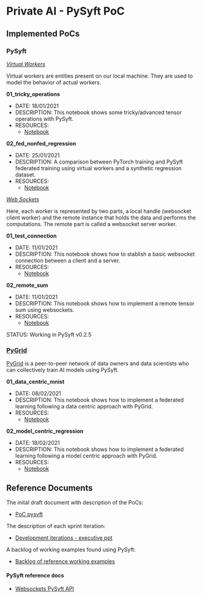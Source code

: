 # Private AI - PySyft PoC

## Implemented PoCs

### PySyft
*[Virtual Workers](virtual_workers/README.md)*

Virtual workers are entities present on our local machine. They are used to model the behavior of actual workers.

**01_tricky_operations**
* DATE: 18/01/2021
* DESCRIPTION: This notebook shows some tricky/advanced tensor operations with PySyft.
* RESOURCES:
  * [Notebook](virtual_workers/01_tricky_operations/notebooks/01_tricky_operations.ipynb)

**02_fed_nonfed_regression** 
* DATE: 25/01/2021
* DESCRIPTION: A comparison between PyTorch training and PySyft federated training using virtual workers and a synthetic regression dataset.
* RESOURCES:
  * [Notebook](virtual_workers/02_fed_nonfed_regression/notebooks/fed_nonfed_simple_regression.ipynb)

*[Web Sockets](websockets/README.md)*

Here, each worker is represented by two parts, a local handle (websocket client worker) and the remote instance that holds the data and performs the computations. The remote part is called a websocket server worker.

**01_test_connection**
* DATE: 11/01/2021
* DESCRIPTION: This notebook shows how to stablish a basic websocket connection between a client and a server. 
* RESOURCES:
  * [Notebook](websockets/01_test_connection/notebooks/)

**02_remote_sum**
* DATE: 11/01/2021
* DESCRIPTION: This notebook shows how to implement a remote tensor sum using websockets.
* RESOURCES:
  * [Notebook](websockets/02_remote_sum/notebooks/)

STATUS: Working in PySyft v0.2.5

### [PyGrid](pygrid/README.md)
[PyGrid](https://github.com/OpenMined/PyGrid) is a peer-to-peer network of data owners and data scientists who can collectively train AI models using PySyft. 

**01_data_centric_mnist**
* DATE: 08/02/2021
* DESCRIPTION: This notebook shows how to implement a federated learning following a data centric approach with PyGrid.
* RESOURCES:
  * [Notebook](pygrid/01_data_centric_mnist/notebooks/01_data_centric_mnist.ipynb)

**02_model_centric_regression**
* DATE: 18/02/2021
* DESCRIPTION: This notebook shows how to implement a federated learning following a model centric approach with PyGrid.
* RESOURCES:
  * [Notebook](pygrid/01_model_centric_regression/notebooks/02_model_centric_regression.ipynb)
 

## Reference Documents

The inital draft document with description of the PoCs:
* [PoC pysyft](https://docs.google.com/document/d/1kEfQx9wNfdk32tPyQPq5v6jP5jKsFRvo_6E2JlIJpC0/edit?ts=5f96ffc3)

The description of each sprint iteration:
* [Development iterations - executive ppt](https://docs.google.com/presentation/d/1rH7EoaJ9kmRnzF2COQPv8SG91NhGAS_sxIwiicxAoVU/edit#slide=id.gaf99398980_1_129)

A backlog of working examples found using PySyft:
* [Backlog of reference working examples](https://docs.google.com/spreadsheets/d/1DYnpSa-OpKJ5krIhK_TJ5o2d3C7mg8sEn8ZSeRiWvAQ/edit#gid=0)

#### PySyft reference docs
* [Websockets PySyft API](https://pysyftbenardi.readthedocs.io/en/add_sphinx_docs/api/syft/workers/index.html)


